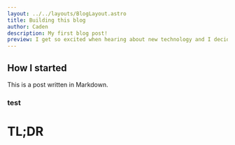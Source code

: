 ```yaml
---
layout: ../../layouts/BlogLayout.astro
title: Building this blog
author: Caden
description: My first blog post!
preview: I get so excited when hearing about new technology and I decided I should try and make a decent blog with a framework that just got to version 1.0
---
```


## How I started

This is a post written in Markdown.

### test

# TL;DR
